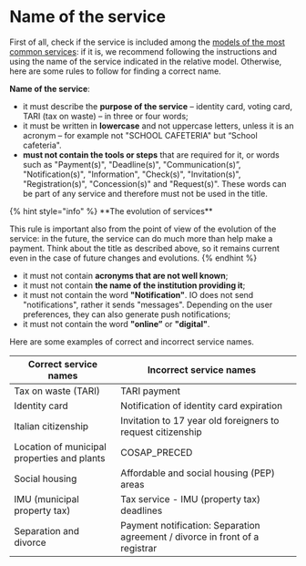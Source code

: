 # Name of the service

First of all, check if the service is included among the [models of the most common services](https://github.com/pagopa/devportal-docs/blob/docs/from-gitbook/docs/VgT9NJOwkAnNFoA6d0Fs/catalog-of-services-and-models/the-most-frequent-service-models.md): if it is, we recommend following the instructions and using the name of the service indicated in the relative model. Otherwise, here are some rules to follow for finding a correct name.

**Name of the service**:

* it must describe the **purpose of the service** – identity card, voting card, TARI (tax on waste) – in three or four words;
* it must be written in **lowercase** and not uppercase letters, unless it is an acronym – for example not "SCHOOL CAFETERIA" but “School cafeteria".
* **must not contain the tools or steps** that are required for it, or words such as "Payment(s)", "Deadline(s)", "Communication(s)”, "Notification(s)", "Information", "Check(s)", "Invitation(s)", "Registration(s)", "Concession(s)" and "Request(s)". These words can be part of any service and therefore must not be used in the title.

{% hint style="info" %}
\*\*The evolution of services\*\*

This rule is important also from the point of view of the evolution of the service: in the future, the service can do much more than help make a payment. Think about the title as described above, so it remains current even in the case of future changes and evolutions.
{% endhint %}

* it must not contain **acronyms that are not well known**;
* it must not contain **the name of the institution providing it**;
* it must not contain the word **"Notification"**. IO does not send "notifications", rather it sends "messages". Depending on the user preferences, they can also generate push notifications;
* it must not contain the word **"online”** or **"digital"**.

Here are some examples of correct and incorrect service names.

<table><thead><tr><th>Correct service names</th><th>Incorrect service names</th><th data-hidden></th></tr></thead><tbody><tr><td>Tax on waste (TARI)</td><td>TARI payment</td><td></td></tr><tr><td>Identity card</td><td>Notification of identity card expiration</td><td></td></tr><tr><td>Italian citizenship</td><td>Invitation to 17 year old foreigners to request citizenship</td><td></td></tr><tr><td>Location of municipal properties and plants</td><td>COSAP_PRECED</td><td></td></tr><tr><td>Social housing</td><td>Affordable and social housing (PEP) areas</td><td></td></tr><tr><td>IMU (municipal property tax)</td><td>Tax service - IMU (property tax) deadlines</td><td></td></tr><tr><td>Separation and divorce</td><td>Payment notification: Separation agreement / divorce in front of a registrar</td><td></td></tr></tbody></table>
